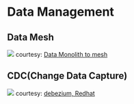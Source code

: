 # Data Management 

## Data Mesh

![](https://martinfowler.com/articles/data-monolith-to-mesh/data-mesh.png)
courtesy: [Data Monolith to mesh](https://martinfowler.com/articles/data-monolith-to-mesh.html)

## CDC(Change Data Capture)

![](https://debezium.io/documentation/reference/1.1/_images/debezium-architecture.png)
courtesy: [debezium, Redhat](https://debezium.io/documentation/reference/1.1/architecture.html)
